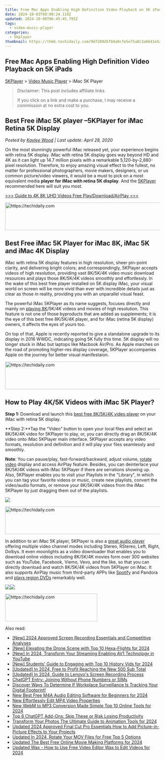 ```yaml
---
title: Free Mac Apps Enabling High Definition Video Playback on 5K iPads
date: 2024-10-03T08:08:24.119Z
updated: 2024-10-06T06:45:45.795Z
tags:
  - video-music-player
categories:
  - 5kplayer
thumbnail: https://thmb.techidaily.com/9d7209d5fb9a0cfe5e75a8c3a6641e5ae9f76e0cf05800aca156d25ea3fa017f.jpg
---
```


## Free Mac Apps Enabling High Definition Video Playback on 5K iPads

[5KPlayer](https://tools.techidaily.com/5kplayer/products/) \> [Video Music Player](https://tools.techidaily.com/5kplayer/video-music-player/) \> iMac 5K Player

>  Disclaimer: This post includes affiliate links
>
>  If you click on a link and make a purchase, I may receive a commission at no extra cost to you.
>

## Best Free iMac 5K player –5KPlayer for iMac Retina 5K Display

 _Posted by [Kaylee Wood](https://www.quora.com/profile/Amanda-Hu-21) | Last update: April 28, 2020_

On the most stunningly powerful iMac released yet, your experience begins with retina 5K display. iMac with retina 5K display goes way beyond HD and 4K as it can light up 14.7 million pixels with a remarkable 5,120-by-2,880-pixel resolution. Therefore, to enjoy amazing visual effect to the fullest, no matter for professional photographers, movie makers, designers, or us common picture/video viewers, it would be a must to pick on a most equivalent media **player for iMac with retina 5K display**. And the [5KPlayer](https://tools.techidaily.com/5kplayer/products/) recommended here will suit you most.

[\>>> Guide to 4K 8K UHD Videos Free Play/Download/AirPlay <<<](https://tools.techidaily.com/5kplayer/video-music-player/)

<!-- affiliate ads begin -->
<a href="https://unicoeye.pxf.io/c/5597632/2134492/18498" target="_top" id="2134492">
  <img src="//a.impactradius-go.com/display-ad/18498-2134492" border="0" alt="https://techidaily.com" width="728" height="90"/>
</a>
<img height="0" width="0" src="https://unicoeye.pxf.io/i/5597632/2134492/18498" style="position:absolute;visibility:hidden;" border="0" />
<!-- affiliate ads end -->

## Best Free iMac 5K Player for iMac 8K, iMac 5K and iMac 4K Display

iMac with retina 5K display features in high resolution, sheer pin-point clarity, and delivering bright colors; and correspondingly, 5KPlayer accepts videos of high resolution, providing vast 8K/5K/4K video music download resources and plays those 8K/5K/4K videos smoothly and effortlessly. In the wake of this best free player installed on 5K display iMac, your visual world on screen will be more vivid than ever with incredible details just as clear as those in reality, providing you with an unparallel visual feast.

The powerful iMac 5KPlayer as its name suggests, focuses directly and mainly on [playing 8K](https://tools.techidaily.com/5kplayer/video-music-player/)/5K/4K videos and movies of high resolution. This feature is not one of those byproducts that are added as supplements; it is the eye of this best free 8K/5K/4K player, and for iMac (retina 5K display) owners, it affects the eyes of yours too. 

On top of that, Apple is recently reported to give a standalone upgrade to its display in 2016 WWDC, indicating going 5K fully this time. 5K display will no longer stuck in iMac but laptops like Macbook Air/Pro. As Apple marches on the road of promoting higher-res display coverage, 5KPlayer accompanies Apple on the journey for better visual manifestaion.

<!-- affiliate ads begin -->
<a href="https://appsumo.8odi.net/c/5597632/2043596/7443" target="_top" id="2043596">
  <img src="//a.impactradius-go.com/display-ad/7443-2043596" border="0" alt="https://techidaily.com" width="728" height="90"/>
</a>
<img height="0" width="0" src="https://appsumo.8odi.net/i/5597632/2043596/7443" style="position:absolute;visibility:hidden;" border="0" />
<!-- affiliate ads end -->

## How to Play 4K/5K Videos with iMac 5K Player?

**Step 1:** Download and launch this [best free 8K/5K/4K video player](https://tools.techidaily.com/5kplayer/video-music-player/) on your iMac with retina 5K display.

**Step 2:**Tap the "Video" button to open your local files and select an 8K/5K/4K video for 5KPlayer to play, or, you can directly drag an 8K/5K/4K video onto iMac 5KPlayer main interface. 5KPlayer accepts any video formats, resolution and definition and it will play your files seamlessly and smoothly.

**Note**: You can pause/play, fast-forward/backward, adjust volume, [rotate video](https://tools.techidaily.com/5kplayer/video-music-player/) display and access AirPlay feature. Besides, you can deinterlace your 8K/5K/4K videos with iMac 5KPlayer if there are serrations showing up. Also, 5KPlayer enables you to visit your Playlists in the "Library", in which you can tag your favorite videos or music, create new playlists, convert the video/audio formats, or remove your 8K/5K/4K videos from the iMac 5KPlayer by just dragging them out of the playlists.

![](https://www.5kplayer.com/video-music-player/img/5kplayer-imac5kplayer-zjy-0316001.jpg) 

<!-- affiliate ads begin -->
<a href="https://ephamedtechinc.pxf.io/c/5597632/2137220/26400" target="_top" id="2137220">
  <img src="//a.impactradius-go.com/display-ad/26400-2137220" border="0" alt="https://techidaily.com" width="728" height="90"/>
</a>
<img height="0" width="0" src="https://ephamedtechinc.pxf.io/i/5597632/2137220/26400" style="position:absolute;visibility:hidden;" border="0" />
<!-- affiliate ads end -->

In addition to an iMac 5K player, 5KPlayer is also a [great audio player](https://tools.techidaily.com/5kplayer/video-music-player/) offering multiple video channel modes including Stereo, RStereo, Left, Right, Dolbys. It even moonlights as a video downloader that enables you to download online videos including 8K/5K/4K movies form over 300 websites such as YouTube, Facebook, Viemo, Vevo, and the like, so that you can directly download and watch 8K/5K/4K videos from 5KPlayer on iMac. It also supports AirPlay music from third-party APPs like [Spotify](https://tools.techidaily.com/5kplayer/airplay/) and Pandora and [plays region DVDs](https://tools.techidaily.com/5kplayer/video-music-player/) remarkably well.

[![](https://www.5kplayer.com/video-music-player/../button/freedownbackmac.png)](https://tools.techidaily.com/5kplayer/products/)[![](https://www.5kplayer.com/video-music-player/../button/freedownwhitewin.png)](https://tools.techidaily.com/5kplayer/products/)

<!-- affiliate ads begin -->
<a href="https://homestyler.sjv.io/c/5597632/1943648/22993" target="_top" id="1943648">
  <img src="//a.impactradius-go.com/display-ad/22993-1943648" border="0" alt="https://techidaily.com" width="300" height="90"/>
</a>
<img height="0" width="0" src="https://homestyler.sjv.io/i/5597632/1943648/22993" style="position:absolute;visibility:hidden;" border="0" />
<!-- affiliate ads end -->

<ins class="adsbygoogle"
     style="display:block"
     data-ad-format="autorelaxed"
     data-ad-client="ca-pub-7571918770474297"
     data-ad-slot="1223367746"></ins>

<ins class="adsbygoogle"
     style="display:block"
     data-ad-client="ca-pub-7571918770474297"
     data-ad-slot="8358498916"
     data-ad-format="auto"
     data-full-width-responsive="true"></ins>

<span class="atpl-alsoreadstyle">Also read:</span>
<div><ul>
<li><a href="https://screen-recording.techidaily.com/new-2024-approved-screen-recording-essentials-and-competitive-analyses/"><u>[New] 2024 Approved Screen Recording Essentials and Competitive Analyses</u></a></li>
<li><a href="https://vp-tips.techidaily.com/new-elevating-the-drone-scene-with-top-10-hexa-flights-for-2024/"><u>[New] Elevating the Drone Scene with Top 10 Hexa-Flights for 2024</u></a></li>
<li><a href="https://youtube-blog.techidaily.com/n-2024-transform-your-streaming-enabling-av1-technology-in-youtube/"><u>[New] In 2024, Transform Your Streaming Enabling AV1 Technology in YouTube</u></a></li>
<li><a href="https://youtube-zero.techidaily.com/tudents-guide-to-engaging-with-top-10-history-vids-for-2024/"><u>[New] Students' Guide to Engaging with Top 10 History Vids for 2024</u></a></li>
<li><a href="https://youtube-zero.techidaily.com/ed-in-2024-free-to-profit-reaching-the-new-500-sub-total/"><u>[Updated] In 2024, Free to Profit Reaching the New 500 Sub Total</u></a></li>
<li><a href="https://screen-video-capture.techidaily.com/updated-in-2024-guide-to-lenovos-screen-recording-process/"><u>[Updated] In 2024, Guide to Lenovo's Screen Recording Process</u></a></li>
<li><a href="https://tech-savvy.techidaily.com/chatgpt-entry-joining-without-phone-numbers-or-sims/"><u>ChatGPT Entry: Joining Without Phone Numbers or SIMs</u></a></li>
<li><a href="https://tech-savvy.techidaily.com/discover-ways-to-determine-if-workplace-surveillance-is-tracking-your-digital-footprint/"><u>Discover Ways To Determine If Workplace Surveillance Is Tracking Your Digital Footprint!</u></a></li>
<li><a href="https://video-ai-editor.techidaily.com/new-best-free-m4a-audio-editing-software-for-beginners-for-2024/"><u>New Best Free M4A Audio Editing Software for Beginners for 2024</u></a></li>
<li><a href="https://video-ai-editor.techidaily.com/new-effortlessly-edit-mp4-video-properties/"><u>New Effortlessly Edit MP4 Video Properties</u></a></li>
<li><a href="https://video-ai-editor.techidaily.com/new-webm-to-mp3-conversion-made-simple-top-10-online-tools-for-2024/"><u>New WebM to MP3 Conversion Made Simple Top 10 Online Tools for 2024</u></a></li>
<li><a href="https://tech-haven.techidaily.com/top-6-chatgpt-add-ons-skip-these-or-risk-losing-productivity/"><u>Top 6 ChatGPT Add-Ons: Skip These or Risk Losing Productivity</u></a></li>
<li><a href="https://video-ai-editor.techidaily.com/transform-your-photos-the-ultimate-guide-to-animation-tools-for-2024/"><u>Transform Your Photos The Ultimate Guide to Animation Tools for 2024</u></a></li>
<li><a href="https://video-ai-editor.techidaily.com/updated-2024-approved-final-cut-pro-essentials-how-to-add-picture-in-picture-effects-to-your-projects/"><u>Updated 2024 Approved Final Cut Pro Essentials How to Add Picture-in-Picture Effects to Your Projects</u></a></li>
<li><a href="https://video-ai-editor.techidaily.com/updated-in-2024-rotate-your-mov-files-for-free-top-5-options/"><u>Updated In 2024, Rotate Your MOV Files for Free Top 5 Options</u></a></li>
<li><a href="https://video-ai-editor.techidaily.com/updated-the-best-free-online-movie-making-platforms-for-2024/"><u>Updated The Best Free Online Movie Making Platforms for 2024</u></a></li>
<li><a href="https://video-ai-editor.techidaily.com/updated-wax-how-to-use-free-video-editor-wax-to-edit-videos-for-2024/"><u>Updated Wax - How to Use Free Video Editor Wax to Edit Videos for 2024</u></a></li>
</ul></div>

